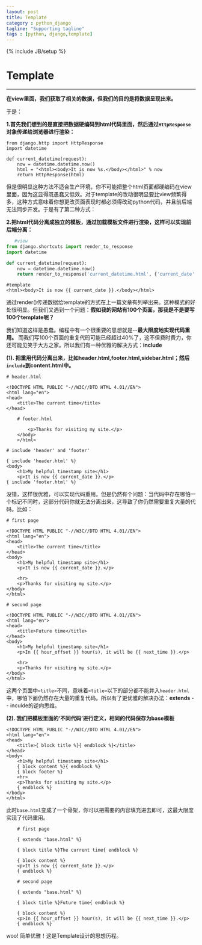 ```yaml
---
layout: post
title: Template
category : python_django
tagline: "Supporting tagline"
tags : [python, django,template]
---
```

{% include JB/setup %}
# Template
---

**在view里面，我们获取了相关的数据，但我们的目的是将数据呈现出来。**


于是：

**1.首先我们想到的是直接把数据硬编码到html代码里面，然后通过`HttpResponse`对象传递给浏览器进行渲染：**

```
from django.http import HttpResponse
import datetime

def current_datetime(request):
    now = datetime.datetime.now()
    html = "<html><body>It is now %s.</body></html>" % now
    return HttpResponse(html)
```
<!--break-->

但是很明显这种方法不适合生产环境，你不可能把整个html页面都硬编码在view里面，因为这显得既愚蠢又低效。对于template的改动很明显要比view频繁得多，这种方式意味着你想更改页面表现时都必须得改动python代码，并且前后端无法同步开发。于是有了第二种方式：



**2.把html代码分离成独立的模板，通过加载模板文件进行渲染，这样可以实现前后端分离：**


``` python
   #view
from django.shortcuts import render_to_response
import datetime

def current_datetime(request):
    now = datetime.datetime.now()
    return render_to_response('current_datetime.html', {'current_date': now})

```


```
#template
<html><body>It is now {{ current_date }}.</body></html>
```
通过render()传递数据给template的方式在上一篇文章有列举出来。这种模式的好处很明显。但我们又遇到一个问题：**假如我的网站有100个页面，那我是不是要写100个template呢？** 

我们知道这样是愚蠢。编程中有一个很重要的思想就是--**最大限度地实现代码重用。** 而我们写100个页面的重复代码可能已经超过40%了，这不但费时费力，你还可能见笑于大方之家。所以我们有一种优雅的解决方式：**include**

**(1). 把重用代码分离出来，比如header.html,footer.html,sidebar.html；然后`include`到content.html中。**

```
# header.html

<!DOCTYPE HTML PUBLIC "-//W3C//DTD HTML 4.01//EN">
<html lang="en">
<head>
    <title>The current time</title>
</head>
```

```
    # footer.html

        <p>Thanks for visiting my site.</p>
    </body>
    </html>
```

```
# include 'header' and 'footer'

{ include 'header.html' %}
<body>
    <h1>My helpful timestamp site</h1>
    <p>It is now {{ current_date }}.</p>
{ include 'footer.html' %}
```

没错，这样很优雅，可以实现代码重用。但是仍然有个问题：当代码中存在哪怕一个标记不同时，这部分代码你就无法分离出来，这导致了你仍然需要重复大量的代码。比如：

```
# first page

<!DOCTYPE HTML PUBLIC "-//W3C//DTD HTML 4.01//EN">
<html lang="en">
<head>
    <title>The current time</title>
</head>
<body>
    <h1>My helpful timestamp site</h1>
    <p>It is now {{ current_date }}.</p>

    <hr>
    <p>Thanks for visiting my site.</p>
</body>
</html>
```
```
# second page

<!DOCTYPE HTML PUBLIC "-//W3C//DTD HTML 4.01//EN">
<html lang="en">
<head>
    <title>Future time</title>
</head>
<body>
    <h1>My helpful timestamp site</h1>
    <p>In {{ hour_offset }} hour(s), it will be {{ next_time }}.</p>

    <hr>
    <p>Thanks for visiting my site.</p>
</body>
</html>
```
这两个页面中`<title>`不同，意味着`<title>`以下的部分都不能并入`header.html`中，哪怕下面仍然存在大量的重复代码。所以有了更优雅的解决办法：**extends** -- inculde的逆向思维。


**(2). 我们把模板里面的‘不同代码’进行定义，相同的代码保存为base模板**

```
<!DOCTYPE HTML PUBLIC "-//W3C//DTD HTML 4.01//EN">
<html lang="en">
<head>
    <title>{ block title %}{ endblock %}</title>
</head>
<body>
    <h1>My helpful timestamp site</h1>
    { block content %}{ endblock %}
    { block footer %}
    <hr>
    <p>Thanks for visiting my site.</p>
    { endblock %}
</body>
</html>
```

此时`base.html`变成了一个骨架，你可以把需要的内容填充进去即可，这最大限度实现了代码重用。

```
    # first page

    { extends "base.html" %}

    { block title %}The current time{ endblock %}

    { block content %}
    <p>It is now {{ current_date }}.</p>
    { endblock %}
```

```
    # second page

    { extends "base.html" %}

    { block title %}Future time{ endblock %}

    { block content %}
    <p>In {{ hour_offset }} hour(s), it will be {{ next_time }}.</p>
    { endblock %}
```

woo! 简单优雅！这是Template设计的思想历程。